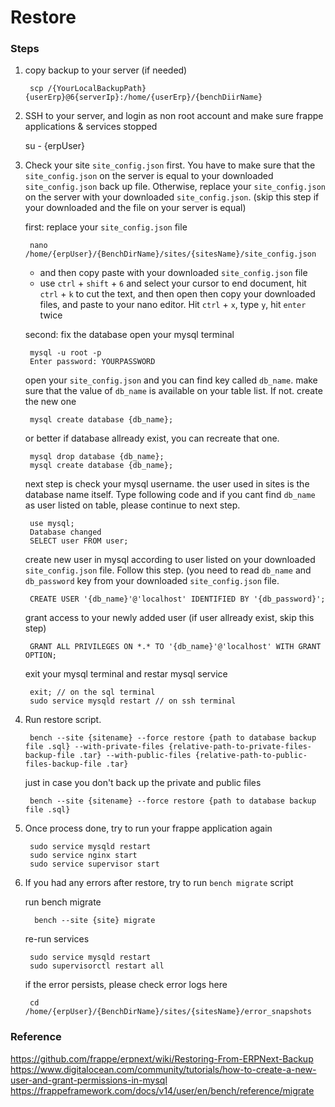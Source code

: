 #  Restore

### Steps
1. copy backup to your server (if needed)

        scp /{YourLocalBackupPath} {userErp}@6{serverIp}:/home/{userErp}/{benchDiirName}


2. SSH to your server, and login as non root account and make sure frappe applications & services stopped

    su - {erpUser}


3. Check your site `site_config.json` first. You have to make sure that the `site_config.json` on the server is equal to your downloaded `site_config.json` back up file. Otherwise, replace your `site_config.json` on the server with your downloaded `site_config.json`. (skip this step if your downloaded and the file on your server is equal)

    first: replace your `site_config.json` file

        nano /home/{erpUser}/{BenchDirName}/sites/{sitesName}/site_config.json

    * and then copy paste with your downloaded `site_config.json` file
    * use `ctrl` + `shift` + `6` and select your cursor to end document, hit `ctrl` + `k` to cut the text, and then open then copy your downloaded files, and paste to your nano editor. Hit `ctrl` + `x`, type `y`, hit `enter` twice

    second: fix the database
    open your mysql terminal

        mysql -u root -p  
        Enter password: YOURPASSWORD  

    open your `site_config.json` and you can find key called `db_name`. make sure that the value of `db_name` is available on your table list. If not. create the new one

        mysql create database {db_name};

    or better if database allready exist, you can recreate that one.

        mysql drop database {db_name};
        mysql create database {db_name};


    next step is check your mysql username. the user used in sites is the database name itself. Type following code and if  you cant find `db_name` as user listed on table, please continue to next step. 

        use mysql;  
        Database changed  
        SELECT user FROM user;  


    create new user in mysql according to user listed on your downloaded `site_config.json` file. Follow this step. (you need to read `db_name` and `db_password` key from your downloaded `site_config.json` file.

        CREATE USER '{db_name}'@'localhost' IDENTIFIED BY '{db_password}';

    grant access to your newly added user (if user allready exist, skip this step)

        GRANT ALL PRIVILEGES ON *.* TO '{db_name}'@'localhost' WITH GRANT OPTION;


    exit your mysql terminal and restar mysql service

        exit; // on the sql terminal
        sudo service mysqld restart // on ssh terminal


4. Run restore script.
    
        bench --site {sitename} --force restore {path to database backup file .sql} --with-private-files {relative-path-to-private-files-backup-file .tar} --with-public-files {relative-path-to-public-files-backup-file .tar}

    just in case you don't back up the private and public files

        bench --site {sitename} --force restore {path to database backup file .sql}

5. Once process done, try to run your frappe application again

        sudo service mysqld restart
        sudo service nginx start
        sudo service supervisor start

6. If you had any errors after restore, try to run `bench migrate` script

    run bench migrate

         bench --site {site} migrate

    re-run services

        sudo service mysqld restart
        sudo supervisorctl restart all

    if the error persists, please check error logs here 

        cd /home/{erpUser}/{BenchDirName}/sites/{sitesName}/error_snapshots

### Reference
https://github.com/frappe/erpnext/wiki/Restoring-From-ERPNext-Backup
https://www.digitalocean.com/community/tutorials/how-to-create-a-new-user-and-grant-permissions-in-mysql
https://frappeframework.com/docs/v14/user/en/bench/reference/migrate